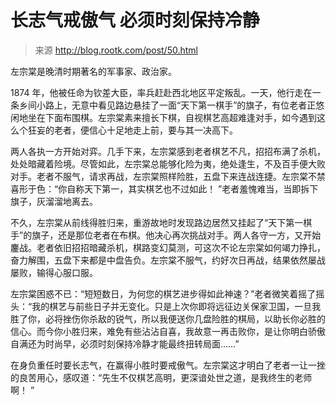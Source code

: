 # 长志气戒傲气 必须时刻保持冷静
> 来源 http://blog.rootk.com/post/50.html

左宗棠是晚清时期著名的军事家、政治家。

1874 年，他被任命为钦差大臣，率兵赶赴西北地区平定叛乱。一天，他行走在一条乡间小路上，无意中看见路边悬挂了一面“天下第一棋手”的旗子，有位老者正悠闲地坐在下面布围棋。左宗棠素来擅长下棋，自视棋艺高超难逢对手，如今遇到这么个狂妄的老者，便信心十足地走上前，要与其一决高下。

两人各执一方开始对弈。几手下来，左宗棠感到老者棋艺不凡，招招布满了杀机，处处暗藏着险境。尽管如此，左宗棠总能够化险为夷，绝处逢生，不及百手便大败对手。老者不服气，请求再战，左宗棠照样险胜，五盘下来连战连捷。左宗棠不禁喜形于色：“你自称天下第一，其实棋艺也不过如此！ ”老者羞愧难当，当即拆下旗子，灰溜溜地离去。

不久，左宗棠从前线得胜归来，重游故地时发现路边居然又挂起了“天下第一棋手”的旗子，还是那位老者在布棋。他决心再次挑战对手。两人各守一方，又开始鏖战。老者依旧招招暗藏杀机，棋路变幻莫测，可这次不论左宗棠如何竭力挣扎，奋力解围，五盘下来都是中盘告负。左宗棠不服气，约好次日再战，结果依然屡战屡败，输得心服口服。

左宗棠困惑不已：“短短数日，为何您的棋艺进步得如此神速？”老者微笑着摇了摇头：“我的棋艺与前些日子并无变化。只是上次你即将远征边关保家卫国，一旦我胜了你，必将挫伤你杀敌的锐气，所以我便送你几盘险胜的棋局，以助长你必胜的信心。而今你小胜归来，难免有些沾沾自喜，我故意一再击败你，是让你明白骄傲自满还为时尚早，必须时刻保持冷静才能最终扭转局面……”

在身负重任时要长志气，在赢得小胜时要戒傲气。左宗棠这才明白了老者一让一挫的良苦用心，感叹道：“先生不仅棋艺高明，更深谙处世之道，是我终生的老师啊！ ”